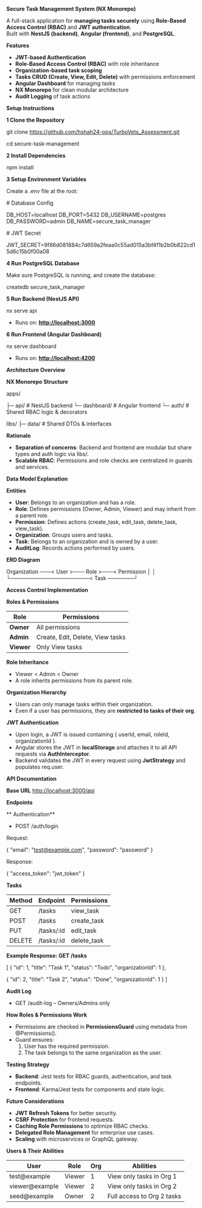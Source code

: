 **Secure Task Management System (NX Monorepo)**

A full-stack application for **managing tasks securely** using **Role-Based Access Control (RBAC)** and **JWT authentication**.  
Built with **NestJS (backend)**, **Angular (frontend)**, and **PostgreSQL**.

**Features**

- **JWT-based Authentication**
- **Role-Based Access Control (RBAC)** with role inheritance
- **Organization-based task scoping**
- **Tasks CRUD (Create, View, Edit, Delete)** with permissions enforcement
- **Angular Dashboard** for managing tasks
- **NX Monorepo** for clean modular architecture
- **Audit Logging** of task actions

**Setup Instructions**

**1 Clone the Repository**

git clone <https://github.com/hshah24-ops/TurboVets_Assessment.git>

cd secure-task-management

**2 Install Dependencies**

npm install

**3 Setup Environment Variables**

Create a .env file at the root:

\# Database Config

DB_HOST=localhost
DB_PORT=5432
DB_USERNAME=postgres
DB_PASSWORD=admin
DB_NAME=secure_task_manager

\# JWT Secret

JWT_SECRET=9f86d081884c7d659a2feaa0c55ad015a3bf4f1b2b0b822cd15d6c15b0f00a08

**4 Run PostgreSQL Database**

Make sure PostgreSQL is running, and create the database:

createdb secure_task_manager

**5 Run Backend (NestJS API)**

nx serve api

- Runs on: [**http://localhost:3000**](http://localhost:3000)

**6 Run Frontend (Angular Dashboard)**

nx serve dashboard

- Runs on: [**http://localhost:4200**](http://localhost:4200)

**Architecture Overview**

**NX Monorepo Structure**

apps/

├─ api/ # NestJS backend
└─ dashboard/ # Angular frontend
└─ auth/ # Shared RBAC logic & decorators

libs/
├─ data/ # Shared DTOs & interfaces

**Rationale**

- **Separation of concerns**: Backend and frontend are modular but share types and auth logic via libs/.
- **Scalable RBAC**: Permissions and role checks are centralized in guards and services.

**Data Model Explanation**

**Entities**

- **User**: Belongs to an organization and has a role.
- **Role**: Defines permissions (Owner, Admin, Viewer) and may inherit from a parent role.
- **Permission**: Defines actions (create_task, edit_task, delete_task, view_task).
- **Organization**: Groups users and tasks.
- **Task**: Belongs to an organization and is owned by a user.
- **AuditLog**: Records actions performed by users.

**ERD Diagram**

Organization ───&lt; User &gt;─── Role >───< Permission
│                                   │
└─────────────────────< Task ───────┘

**Access Control Implementation**

**Roles & Permissions**

| **Role** | **Permissions** |
| --- | --- |
| **Owner** | All permissions |
| **Admin** | Create, Edit, Delete, View tasks |
| **Viewer** | Only View tasks |

**Role Inheritance**

- Viewer < Admin < Owner
- A role inherits permissions from its parent role.

**Organization Hierarchy**

- Users can only manage tasks within their organization.
- Even if a user has permissions, they are **restricted to tasks of their org**.

**JWT Authentication**

- Upon login, a JWT is issued containing { userId, email, roleId, organizationId }.
- Angular stores the JWT in **localStorage** and attaches it to all API requests via **AuthInterceptor**.
- Backend validates the JWT in every request using **JwtStrategy** and populates req.user.

**API Documentation**

**Base URL**
<http://localhost:3000/api>

**Endpoints**

** Authentication**

- POST /auth/login

Request:

{ "email": "<test@example.com>", "password": "password" }

Response:

{ "access_token": "jwt_token" }

**Tasks**

| **Method** | **Endpoint** | **Permissions** |
| --- | --- | --- |
| GET | /tasks | view_task |
| POST | /tasks | create_task |
| PUT | /tasks/:id | edit_task |
| DELETE | /tasks/:id | delete_task |


**Example Response: GET /tasks**

\[
{ "id": 1, "title": "Task 1", "status": "Todo", "organizationId": 1 },

{ "id": 2, "title": "Task 2", "status": "Done", "organizationId": 1 }
\]

**Audit Log**

- GET /audit-log – Owners/Admins only

**How Roles & Permissions Work**

- Permissions are checked in **PermissionsGuard** using metadata from @Permissions().
- Guard ensures:
    1. User has the required permission.
    2. The task belongs to the same organization as the user.

**Testing Strategy**

- **Backend**: Jest tests for RBAC guards, authentication, and task endpoints.
- **Frontend**: Karma/Jest tests for components and state logic.  
    

**Future Considerations**

- **JWT Refresh Tokens** for better security.
- **CSRF Protection** for frontend requests.
- **Caching Role Permissions** to optimize RBAC checks.
- **Delegated Role Management** for enterprise use cases.
- **Scaling** with microservices or GraphQL gateway.

**Users & Their Abilities**

| **User** | **Role** | **Org** | **Abilities** |
| --- | --- | --- | --- |
| test@example | Viewer | 1   | View only tasks in Org 1 |
| viewer@example | Viewer | 2   | View only tasks in Org 2 |
| seed@example | Owner | 2   | Full access to Org 2 tasks |
